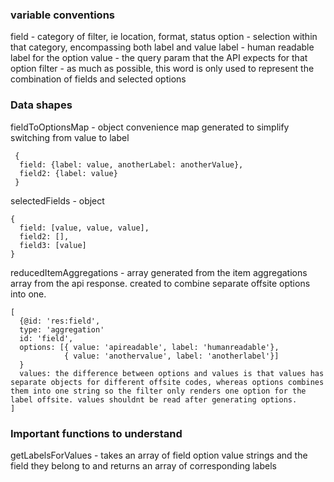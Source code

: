 ### variable conventions
field - category of filter, ie location, format, status
option - selection within that category, encompassing both label and value
label - human readable label for the option
value - the query param that the API expects for that option
filter - as much as possible, this word is only used to represent the combination of fields and selected options

### Data shapes
fieldToOptionsMap - object
convenience map generated to simplify switching from value to label
```
 {
  field: {label: value, anotherLabel: anotherValue},
  field2: {label: value}
 }
```

selectedFields - object
```
{
  field: [value, value, value],
  field2: [],
  field3: [value]
}
```

reducedItemAggregations - array
generated from the item aggregations array from the api response. created to combine separate offsite options into one.
```
[
  {@id: 'res:field',
  type: 'aggregation'
  id: 'field',
  options: [{ value: 'apireadable', label: 'humanreadable'}, 
            { value: 'anothervalue', label: 'anotherlabel'}]
  }
  values: the difference between options and values is that values has separate objects for different offsite codes, whereas options combines them into one string so the filter only renders one option for the label offsite. values shouldnt be read after generating options.
]
```
### Important functions to understand
getLabelsForValues - takes an array of field option value strings and the field they belong to and returns an array of corresponding labels